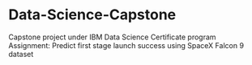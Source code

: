 # Data-Science-Capstone 
Capstone project under IBM Data Science Certificate program
<br>Assignment: Predict first stage launch success using SpaceX Falcon 9 dataset</br>
